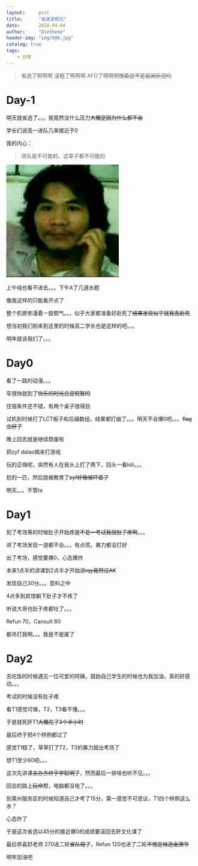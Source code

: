 ```yaml
---
layout:     post
title:      "省选滚粗记"
date:       2018-04-04
author:     "DieSheep"
header-img: "img/006.jpg"
catalog: true
tags:
    - 日常
---
```

>省选了啊啊啊 滚粗了啊啊啊 AFO了啊啊啊~~慢着这不是喜闻乐见吗~~

# Day-1

明天就省选了。。。我竟然没什么压力~~大概是因为什么都不会~~

学长们说高一进队几率接近于0

我的内心：

>进队是不可能的，这辈子都不可能的

![](/img/qiegewala.jpg)

上午啥也看不进去。。。下午A了几道水题

像我这样的只能看开点了

整个机房弥漫着一股颓气。。。似乎大家都准备好赴死了~~结果发现似乎就我去赴死~~

想当初我们刚来到这里的时候高二学长也是这样的吧。。。

明年就该我们了。。。

# Day0
看了一路的动漫。。。

车很快就到了~~快乐的时光总是短暂的~~

住宿条件还不错，有两个桌子很得劲

试机到时候打了LCT板子和后缀数组，结果都打崩了。。。明天不会爆0吧。。。~~flag立好了~~

晚上回去就是继续颓废啦

把zyf dalao搞来打游戏

玩的正嗨呢，突然有人在我头上打了两下，回头一看loli。。。

尬的一匹，然后就被教育了~~zyf好像被吓着了~~

明天。。。不管ta

# Day1
到了考场等的时候肚子开始疼~~是不是一考试我就肚子疼啊~~。。。

进了考场发现一道都不会。。。有点慌，暴力都没打好

出了考场，感觉要爆0，心态爆炸

本来1点半的讲课到2点半才开始讲~~rqy竟然没AK~~

发现自己30分。。。意料之中

4点多到宾馆躺下肚子才不疼了

听说大哥也肚子疼都吐了。。。

Refun 70，Cansult 80

都吊打我啊。。。我是不是废了

# Day2
去吃饭的时候遇见一位可爱的阿姨，鼓励自己学生的时候也为我加油，真的好感动。。。

考试的时候没有肚子疼

看T1感觉可做，T2，T3看不懂。。。

于是就死肝T1~~大概花了3个半小时~~

最后终于把4个样例都过了

感觉T1稳了，草草打了T2，T3的暴力就出考场了

想T1至少60吧。。。

这次先讲课~~主办方终于学聪明了~~，然而最后一排啥也听不见。。。

回去的路上~~玩命~~颓，电脑都没电了。。。

到莱州服务区的时候知道自己才考了15分，第一感觉不可思议，T1四个样例这么水？

心态炸了

于是这次省选以45分的接近爆0的成绩要滚回去肝文化课了

最后恭喜舒老师 270进二轮~~省队稳了~~，Refun 120也进了二轮~~不愧是候选金牌爷~~

明年加油吧
